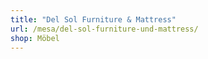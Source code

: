```yaml
---
title: "Del Sol Furniture & Mattress"
url: /mesa/del-sol-furniture-und-mattress/
shop: Möbel
---
```


